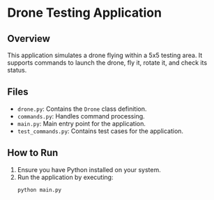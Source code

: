 # Drone Testing Application

## Overview
This application simulates a drone flying within a 5x5 testing area. It supports commands to launch the drone, fly it, rotate it, and check its status.

## Files
- `drone.py`: Contains the `Drone` class definition.
- `commands.py`: Handles command processing.
- `main.py`: Main entry point for the application.
- `test_commands.py`: Contains test cases for the application.

## How to Run
1. Ensure you have Python installed on your system.
2. Run the application by executing:
   ```bash
   python main.py

